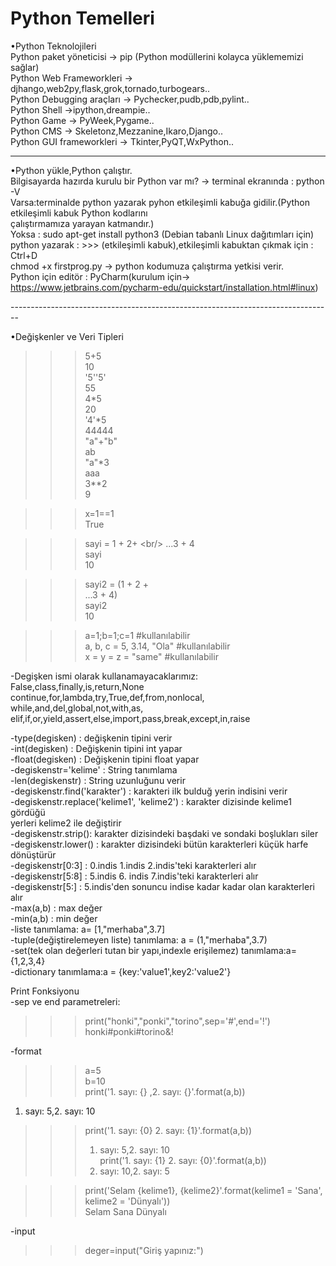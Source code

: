 # Python Temelleri
•Python Teknolojileri <br/>
Python paket yöneticisi -> pip (Python modüllerini kolayca yüklememizi sağlar) <br/>
Python Web Frameworkleri -> djhango,web2py,flask,grok,tornado,turbogears.. <br/>
Python Debugging araçları -> Pychecker,pudb,pdb,pylint.. <br/>
Python Shell ->ipython,dreampie.. <br/>
Python Game -> PyWeek,Pygame.. <br/>
Python CMS -> Skeletonz,Mezzanine,Ikaro,Django.. <br/>
Python GUI frameworkleri -> Tkinter,PyQT,WxPython.. <br/>

--------------------------------------------------------------------------------

•Python yükle,Python çalıştır.<br/>
Bilgisayarda hazırda kurulu bir Python var mı? -> terminal ekranında : python -V <br/>
Varsa:terminalde python yazarak pyhon etkileşimli kabuğa gidilir.(Python etkileşimli kabuk Python kodlarını<br/> 
çalıştırmamıza yarayan katmandır.)<br/>
Yoksa : sudo apt-get install python3 (Debian tabanlı Linux dağıtımları için)<br/>
python yazarak : >>> (etkileşimli kabuk),etkileşimli kabuktan çıkmak için : Ctrl+D<br/>
chmod +x firstprog.py -> python kodumuza çalıştırma yetkisi verir.<br/>
Python için editör : PyCharm(kurulum için-> https://www.jetbrains.com/pycharm-edu/quickstart/installation.html#linux)<br/>

--------------------------------------------------------------------------------<br/>

•Değişkenler ve Veri Tipleri<br/>

>>>5+5<br/> 
10<br/>
>>>'5''5'<br/>
55<br/>
>>>4*5<br/>
20<br/>
>>> '4'*5<br/>
44444<br/>
>>> "a"+"b"<br/>
ab<br/>
>>>"a"*3<br/>
aaa<br/>
>>>3**2<br/>
9<br/>

>>>x=1==1<br/>
True<br/>

>>>sayi = 1 + 2+ \<br/>
...3 + 4<br/>
>>>sayi<br/>
10<br/>

>>>sayi2 = (1 + 2 +<br/>
...3 + 4)<br/>
>>>sayi2<br/>
10<br/>

>>>a=1;b=1;c=1 #kullanılabilir<br/>
>>>a, b, c = 5, 3.14, "Ola" #kullanılabilir<br/>
>>>x = y = z = "same"  #kullanılabilir<br/>

-Degişken ismi olarak kullanamayacaklarımız: False,class,finally,is,return,None<br/>	 continue,for,lambda,try,True,def,from,nonlocal,	while,and,del,global,not,with,as,<br/>
elif,if,or,yield,assert,else,import,pass,break,except,in,raise<br/>

-type(degisken) : değişkenin tipini verir<br/>
-int(degisken) : Değişkenin tipini int yapar<br/>
-float(degisken) : Değişkenin tipini float yapar<br/>
-degiskenstr='kelime' : String tanımlama<br/>
-len(degiskenstr) : String uzunluğunu verir<br/>
-degiskenstr.find('karakter') : karakteri ilk bulduğ yerin indisini verir<br/>
-degiskenstr.replace('kelime1', 'kelime2') : karakter dizisinde kelime1 gördüğü<br/>
 yerleri kelime2 ile değiştirir<br/>
-degiskenstr.strip(): karakter dizisindeki başdaki ve sondaki boşlukları siler<br/> 
-degiskenstr.lower() : karakter dizisindeki bütün karakterleri küçük harfe dönüştürür<br/>
-degiskenstr[0:3] : 0.indis 1.indis 2.indis'teki karakterleri alır<br/>
-degiskenstr[5:8] : 5.indis 6. indis 7.indis'teki karakterleri alır<br/>
-degiskenstr[5:] : 5.indis'den sonuncu indise kadar kadar olan karakterleri alır<br/>
-max(a,b) : max değer<br/>
-min(a,b) : min değer<br/>
-liste tanımlama: a= [1,"merhaba",3.7]<br/>
-tuple(değiştirelemeyen liste) tanımlama: a = (1,"merhaba",3.7)<br/>
-set(tek olan değerleri tutan bir yapı,indexle erişilemez) tanımlama:a={1,2,3,4}<br/>
-dictionary tanımlama:a = {key:'value1',key2:'value2'}<br/>

 Print Fonksiyonu<br/>
-sep ve end parametreleri:<br/>
>>>print("honki","ponki","torino",sep='#',end='!')<br/>
honki#ponki#torino&!<br/>

-format<br/>
>>>a=5<br/>
>>>b=10<br/>
>>>print('1. sayı: {} ,2. sayı: {}'.format(a,b))<br/>
1. sayı: 5,2. sayı: 10<br/>
>>>print('1. sayı: {0} 2. sayı: {1}'.format(a,b))<br/>
>>>1. sayı: 5,2. sayı: 10<br/>
>>>print('1. sayı: {1} 2. sayı: {0}'.format(a,b))<br/>
>>>1. sayı: 10,2. sayı: 5<br/>

>>> print('Selam {kelime1}, {kelime2}'.format(kelime1 = 'Sana', kelime2 = 'Dünyalı'))<br/>
Selam Sana Dünyalı<br/>

-input<br/>
>>>deger=input("Giriş yapınız:")<br/>

